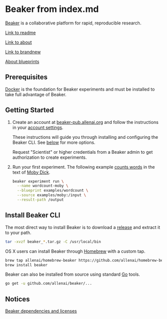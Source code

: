 # Beaker from index.md

[Beaker](https://beaker-pub.allenai.org) is a collaborative platform for
rapid, reproducible research.

[Link to readme](README.md)

[Link to about](about.md)

[Link to brandnew](brandnew.md)

[About blueprints](https://github.com/PKing70/beaker/blob/master/docs/blueprints.md)

## Prerequisites

[Docker](https://www.docker.com/) is the foundation for Beaker experiments and
must be installed to take full advantage of Beaker.

## Getting Started

1. Create an account at [beaker-pub.allenai.org](https://beaker-pub.allenai.org)
   and follow the instructions in your [account settings](https://beaker-pub.allenai.org/user).

   These instructions will guide you through installing and configuring the
   Beaker CLI. See [below](#install-beaker-cli) for more options.
   
   Request "Scientist" or higher credentials from a Beaker admin to get authorization
   to create experiments.

2. Run your first experiment. The following example
   [counts words](https://beaker-pub.allenai.org/bp/bp_qbjvcda1sed7) in the text
   of [Moby Dick](https://beaker-pub.allenai.org/ds/ds_1hz9k6sgxi0a).

   ```bash
   beaker experiment run \
     --name wordcount-moby \
     --blueprint examples/wordcount \
     --source examples/moby:/input \
     --result-path /output
   ```

## Install Beaker CLI

The most direct way to install Beaker is to download a
[release](https://github.com/allenai/beaker/releases) and extract it to your path.

```bash
tar -xvzf beaker_*.tar.gz -C /usr/local/bin
```

OS X users can install Beaker through [Homebrew](https://brew.sh/) with a custom tap.


```bash
brew tap allenai/homebrew-beaker https://github.com/allenai/homebrew-beaker.git
brew install beaker
```

Beaker can also be installed from source using standard [Go](https://golang.org/) tools.

```bash
go get -u github.com/allenai/beaker/...
```
## Notices
[Beaker dependencies and licenses](https://app.fossa.io/attribution/a462337b-67c8-418e-8a05-9b6f67de4626)
